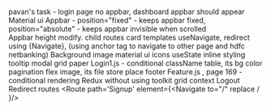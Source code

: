 pavan's task - login page no appbar, dashboard appbar should appear 
Material ui
Appbar  - position="fixed"   - keeps appbar fixed, position="absolute"    - keeps  appbar invisible when scrolled  
Appbar height modify.
child routes
card templates
useNavigate, redirect using {Navigate},
<a></a> (using anchor tag to navigate to other page and hdfc netbanking)
Background image
material ui icons
useState
inline styling
tooltip
modal
grid
paper
Login1.js - conditional className
table, its bg color
pagination
flex
image, its file store place
footer
Feature.js , page 169 - conditional rendering
Redux without using toolkit
grid
context
Logout
Redirect routes <Route path='Signup' element={<Navigate to="/" replace / }/> 
